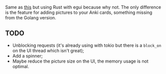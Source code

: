 Same as [this](https://github.com/Isaben/ankijapanesecardcreator) but using Rust with egui because why not. The only difference is the feature for adding pictures to your Anki cards, something missing from the Golang version.

## TODO

- Unblocking requests (it's already using with tokio but there is a `block_on` on the UI thread which isn't great);
- Add a spinner;
- Maybe reduce the picture size on the UI, the memory usage is not optimal.